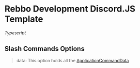 # Rebbo Development Discord.JS Template
###### Typescript

## Slash Commands Options
> data: This option holds all the [ApplicationCommandData](https://discord.js.org/#/docs/discord.js/main/typedef/ApplicationCommandData)